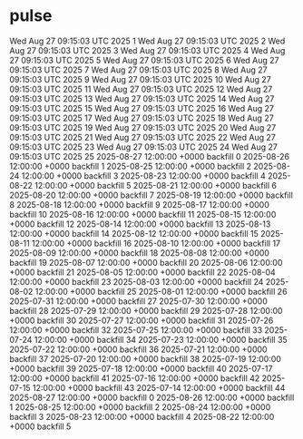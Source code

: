 # pulse
Wed Aug 27 09:15:03 UTC 2025  1
Wed Aug 27 09:15:03 UTC 2025  2
Wed Aug 27 09:15:03 UTC 2025  3
Wed Aug 27 09:15:03 UTC 2025  4
Wed Aug 27 09:15:03 UTC 2025  5
Wed Aug 27 09:15:03 UTC 2025  6
Wed Aug 27 09:15:03 UTC 2025  7
Wed Aug 27 09:15:03 UTC 2025  8
Wed Aug 27 09:15:03 UTC 2025  9
Wed Aug 27 09:15:03 UTC 2025  10
Wed Aug 27 09:15:03 UTC 2025  11
Wed Aug 27 09:15:03 UTC 2025  12
Wed Aug 27 09:15:03 UTC 2025  13
Wed Aug 27 09:15:03 UTC 2025  14
Wed Aug 27 09:15:03 UTC 2025  15
Wed Aug 27 09:15:03 UTC 2025  16
Wed Aug 27 09:15:03 UTC 2025  17
Wed Aug 27 09:15:03 UTC 2025  18
Wed Aug 27 09:15:03 UTC 2025  19
Wed Aug 27 09:15:03 UTC 2025  20
Wed Aug 27 09:15:03 UTC 2025  21
Wed Aug 27 09:15:03 UTC 2025  22
Wed Aug 27 09:15:03 UTC 2025  23
Wed Aug 27 09:15:03 UTC 2025  24
Wed Aug 27 09:15:03 UTC 2025  25
2025-08-27 12:00:00 +0000  backfill 0
2025-08-26 12:00:00 +0000  backfill 1
2025-08-25 12:00:00 +0000  backfill 2
2025-08-24 12:00:00 +0000  backfill 3
2025-08-23 12:00:00 +0000  backfill 4
2025-08-22 12:00:00 +0000  backfill 5
2025-08-21 12:00:00 +0000  backfill 6
2025-08-20 12:00:00 +0000  backfill 7
2025-08-19 12:00:00 +0000  backfill 8
2025-08-18 12:00:00 +0000  backfill 9
2025-08-17 12:00:00 +0000  backfill 10
2025-08-16 12:00:00 +0000  backfill 11
2025-08-15 12:00:00 +0000  backfill 12
2025-08-14 12:00:00 +0000  backfill 13
2025-08-13 12:00:00 +0000  backfill 14
2025-08-12 12:00:00 +0000  backfill 15
2025-08-11 12:00:00 +0000  backfill 16
2025-08-10 12:00:00 +0000  backfill 17
2025-08-09 12:00:00 +0000  backfill 18
2025-08-08 12:00:00 +0000  backfill 19
2025-08-07 12:00:00 +0000  backfill 20
2025-08-06 12:00:00 +0000  backfill 21
2025-08-05 12:00:00 +0000  backfill 22
2025-08-04 12:00:00 +0000  backfill 23
2025-08-03 12:00:00 +0000  backfill 24
2025-08-02 12:00:00 +0000  backfill 25
2025-08-01 12:00:00 +0000  backfill 26
2025-07-31 12:00:00 +0000  backfill 27
2025-07-30 12:00:00 +0000  backfill 28
2025-07-29 12:00:00 +0000  backfill 29
2025-07-28 12:00:00 +0000  backfill 30
2025-07-27 12:00:00 +0000  backfill 31
2025-07-26 12:00:00 +0000  backfill 32
2025-07-25 12:00:00 +0000  backfill 33
2025-07-24 12:00:00 +0000  backfill 34
2025-07-23 12:00:00 +0000  backfill 35
2025-07-22 12:00:00 +0000  backfill 36
2025-07-21 12:00:00 +0000  backfill 37
2025-07-20 12:00:00 +0000  backfill 38
2025-07-19 12:00:00 +0000  backfill 39
2025-07-18 12:00:00 +0000  backfill 40
2025-07-17 12:00:00 +0000  backfill 41
2025-07-16 12:00:00 +0000  backfill 42
2025-07-15 12:00:00 +0000  backfill 43
2025-07-14 12:00:00 +0000  backfill 44
2025-08-27 12:00:00 +0000  backfill 0
2025-08-26 12:00:00 +0000  backfill 1
2025-08-25 12:00:00 +0000  backfill 2
2025-08-24 12:00:00 +0000  backfill 3
2025-08-23 12:00:00 +0000  backfill 4
2025-08-22 12:00:00 +0000  backfill 5

